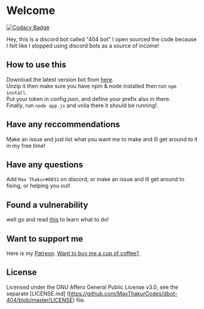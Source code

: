 # Welcome
  [![Codacy Badge](https://api.codacy.com/project/badge/Grade/aeafb8cc6c664f448608b173a16ed02a)](https://www.codacy.com/manual/MaxThakurCodes/dbot-404?utm_source=github.com&amp;utm_medium=referral&amp;utm_content=MaxThakurCodes/dbot-404&amp;utm_campaign=Badge_Grade)
  
  Hey, this is a discord bot called "404 bot" I open sourced the code because I felt like I stopped using discord bots as a     source of income!
  ## How to use this
   Download the latest version bot from [here](https://github.com/maxistheadmin/dbot-404/releases).                           
   Unzip it then make sure you have npm & node installed then run `npm install`.                                               
   Put your token in config.json, and define your prefix also in there.                                                       
   Finally, run `node app.js` and voila there it should be running!.                                                           
  ## Have any reccommendations
   Make an issue and just list what you want me to make and Ill get around to it in my free time!
  ## Have any questions
   Add `Max Thakur#0831` on discord, or make an issue and Ill get around to fixing, or helping you out!
  ## Found a vulnerability
   well go and read [this](https://github.com/maxistheadmin/dbot-404/blob/master/SECURITY.md) to learn what to do!
  ## Want to support me
   Here is my [Patreon](https://www.patreon.com/MaxThakurCodes). 
   [Want to buy me a cup of coffee?](https://www.buymeacoffee.com/MaxThakurCodes).
   ## License
   Licensed under the GNU Affero General Public License v3.0, see the separate [LICENSE.md]           (https://github.com/MaxThakurCodes/dbot-404/blob/master/LICENSE) file.
